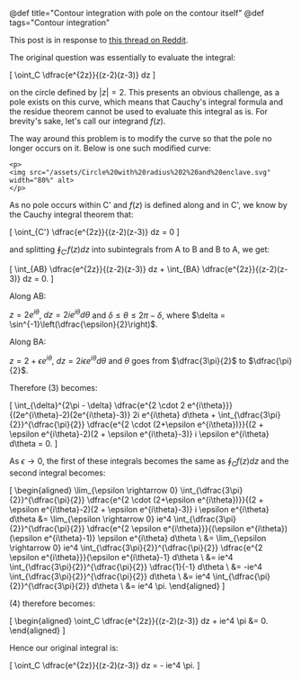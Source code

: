 @def title="Contour integration with pole on the contour itself"
@def tags="Contour integration"

This post is in response to [this thread on Reddit](https://www.reddit.com/r/MathHelp/comments/ioku9v/contour_integration_with_pole_on_the_contour/). 

The original question was essentially to evaluate the integral:

\[
    \oint_C \dfrac{e^{2z}}{(z-2)(z-3)} dz
\]

on the circle defined by $|z| = 2$. This presents an obvious challenge, as a pole exists on this curve, which means that Cauchy's integral formula and the residue theorem cannot be used to evaluate this integral as is. For brevity's sake, let's call our integrand $f(z)$.

The way around this problem is to modify the curve so that the pole no longer occurs on it. Below is one such modified curve:

~~~
<p>
<img src="/assets/Circle%20with%20radius%202%20and%20enclave.svg" width="80%" alt>
</p>
~~~

As no pole occurs within C' and $f(z)$ is defined along and in C', we know by the Cauchy integral theorem that:

\[
    \oint_{C'} \dfrac{e^{2z}}{(z-2)(z-3)} dz = 0
\]

and splitting $\displaystyle \oint_{C'} f(z) dz$ into subintegrals from A to B and B to A, we get:

\[
    \int_{AB} \dfrac{e^{2z}}{(z-2)(z-3)} dz + \int_{BA} \dfrac{e^{2z}}{(z-2)(z-3)} dz = 0.
\]

Along AB:

$z = 2e^{i\theta}$, $dz = 2ie^{i\theta} d\theta$ and $\delta \leq \theta \leq 2\pi - \delta$, where $\delta = \sin^{-1}\left(\dfrac{\epsilon}{2}\right)$.

Along BA:

$z = 2 + \epsilon e^{i\theta}$, $dz = 2i\epsilon e^{i\theta} d\theta$ and $\theta$ goes from $\dfrac{3\pi}{2}$ to $\dfrac{\pi}{2}$. 

Therefore (3) becomes:

\[
    \int_{\delta}^{2\pi - \delta} \dfrac{e^{2 \cdot 2 e^{i\theta}}}{(2e^{i\theta}-2)(2e^{i\theta}-3)} 2i e^{i\theta} d\theta + \int_{\dfrac{3\pi}{2}}^{\dfrac{\pi}{2}} \dfrac{e^{2 \cdot (2+\epsilon e^{i\theta})}}{(2 + \epsilon e^{i\theta}-2)(2 + \epsilon e^{i\theta}-3)} i \epsilon e^{i\theta} d\theta = 0.
\]

As $\epsilon \rightarrow 0$, the first of these integrals becomes the same as $\displaystyle \oint_C f(z) dz$ and the second integral becomes:

\[
    \begin{aligned}
    \lim_{\epsilon \rightarrow 0} \int_{\dfrac{3\pi}{2}}^{\dfrac{\pi}{2}} \dfrac{e^{2 \cdot (2+\epsilon e^{i\theta})}}{(2 + \epsilon e^{i\theta}-2)(2 + \epsilon e^{i\theta}-3)} i \epsilon e^{i\theta} d\theta &= \lim_{\epsilon \rightarrow 0} ie^4 \int_{\dfrac{3\pi}{2}}^{\dfrac{\pi}{2}} \dfrac{e^{2 \epsilon e^{i\theta}}}{(\epsilon e^{i\theta})(\epsilon e^{i\theta}-1)} \epsilon e^{i\theta} d\theta \\
    &= \lim_{\epsilon \rightarrow 0} ie^4 \int_{\dfrac{3\pi}{2}}^{\dfrac{\pi}{2}} \dfrac{e^{2 \epsilon e^{i\theta}}}{\epsilon e^{i\theta}-1} d\theta \\
    &= ie^4 \int_{\dfrac{3\pi}{2}}^{\dfrac{\pi}{2}} \dfrac{1}{-1} d\theta \\
    &= -ie^4 \int_{\dfrac{3\pi}{2}}^{\dfrac{\pi}{2}} d\theta \\
    &= ie^4 \int_{\dfrac{\pi}{2}}^{\dfrac{3\pi}{2}} d\theta \\
    &= ie^4 \pi.
    \end{aligned}
\]

(4) therefore becomes:

\[
    \begin{aligned}
        \oint_C \dfrac{e^{2z}}{(z-2)(z-3)} dz + ie^4 \pi &= 0.
    \end{aligned}
\]

Hence our original integral is:

\[
    \oint_C \dfrac{e^{2z}}{(z-2)(z-3)} dz = - ie^4 \pi.
\]